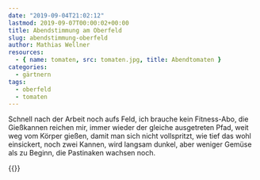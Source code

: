 ```yaml
---
date: "2019-09-04T21:02:12"
lastmod: 2019-09-07T00:00:02+00:00
title: Abendstimmung am Oberfeld
slug: abendstimmung-oberfeld
author: Mathias Wellner
resources:
  - { name: tomaten, src: tomaten.jpg, title: Abendtomaten }
categories:
  - gärtnern
tags:
  - oberfeld
  - tomaten
---
```


Schnell nach der Arbeit noch aufs Feld, ich brauche kein Fitness-Abo, die Gießkannen reichen mir, immer wieder der gleiche ausgetreten Pfad, weit weg vom Körper gießen, damit man sich nicht vollspritzt, wie tief das wohl einsickert, noch zwei Kannen, wird langsam dunkel, aber weniger Gemüse als zu Beginn, die Pastinaken wachsen noch.

<!--more-->

{{<responsive-image name="tomaten">}}
